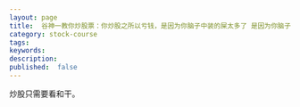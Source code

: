 ```yaml
---
layout: page
title:  谷神一教你炒股票：你炒股之所以亏钱，是因为你脑子中装的屎太多了 是因为你脑子中装满了大便
category: stock-course
tags:
keywords:
description:  
published:  false
---
```


炒股只需要看和干。

























